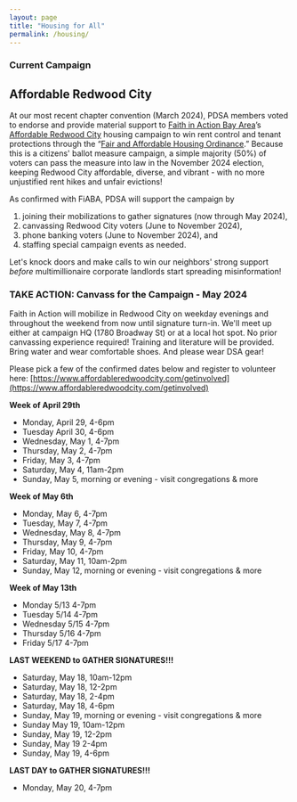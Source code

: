 ```yaml
---
layout: page
title: "Housing for All"
permalink: /housing/
---
```

<h3>Current Campaign</h3>
<h2>Affordable Redwood City</h2>

At our most recent chapter convention (March 2024), PDSA members voted to endorse and provide material support to [Faith in Action Bay Area](https://faithinactionba.org/)’s [Affordable Redwood City](https://www.affordableredwoodcity.com/) housing campaign to win rent control and tenant protections through the “[Fair and Affordable Housing Ordinance](https://static1.squarespace.com/static/65ad75e444d969650cbc8a2b/t/65b16af6a8980e7386ce3976/1706126070592/Redwood+City+Final+as+submitted+12+11+23.docx.pdf).” Because this is a citizens' ballot measure campaign, a simple majority (50%) of voters can pass the measure into law in the November 2024 election, keeping Redwood City affordable, diverse, and vibrant - with no more unjustified rent hikes and unfair evictions!

As confirmed with FiABA, PDSA will support the campaign by

1. joining their mobilizations to gather signatures (now through May 2024),
2. canvassing Redwood City voters (June to November 2024),
3. phone banking voters (June to November 2024), and 
4. staffing special campaign events as needed. 

Let's knock doors and make calls to win our neighbors' strong support _before_ multimillionaire corporate landlords start spreading misinformation!

<h3>TAKE ACTION: Canvass for the Campaign - May 2024</h3>

Faith in Action will mobilize in Redwood City on weekday evenings and throughout the weekend from now until signature turn-in. We'll meet up either at campaign HQ (1780 Broadway St) or at a local hot spot. No prior canvassing experience required! Training and literature will be provided. Bring water and wear comfortable shoes. And please wear DSA gear!

Please pick a few of the confirmed dates below and register to volunteer here: [https://www.affordableredwoodcity.com/getinvolved](https://www.affordableredwoodcity.com/getinvolved)

**Week of April 29th**
- Monday, April 29, 4-6pm
- Tuesday April 30, 4-6pm
- Wednesday, May 1, 4-7pm
- Thursday, May 2, 4-7pm
- Friday, May 3, 4-7pm
- Saturday, May 4, 11am-2pm
- Sunday, May 5, morning or evening - visit congregations & more

**Week of May 6th**
- Monday, May 6, 4-7pm
- Tuesday, May 7, 4-7pm
- Wednesday, May 8, 4-7pm
- Thursday, May 9, 4-7pm
- Friday, May 10, 4-7pm
- Saturday, May 11, 10am-2pm
- Sunday, May 12, morning or evening - visit congregations & more

**Week of May 13th**
- Monday 5/13 4-7pm
- Tuesday 5/14 4-7pm
- Wednesday 5/15 4-7pm
- Thursday 5/16 4-7pm
- Friday 5/17 4-7pm

**LAST WEEKEND to GATHER SIGNATURES!!!**
- Saturday, May 18, 10am-12pm
- Saturday, May 18, 12-2pm
- Saturday, May 18, 2-4pm
- Saturday, May 18, 4-6pm
- Sunday, May 19, morning or evening - visit congregations & more
- Sunday May 19, 10am-12pm
- Sunday, May 19, 12-2pm
- Sunday, May 19 2-4pm
- Sunday, May 19, 4-6pm

**LAST DAY to GATHER SIGNATURES!!!**
- Monday, May 20, 4-7pm
